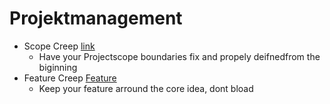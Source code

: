 # Projektmanagement

- Scope Creep [link](https://en.wikipedia.org/wiki/Scope_creep)
  - Have your Projectscope boundaries fix and propely deifnedfrom the biginning
- Feature Creep [Feature](https://en.wikipedia.org/wiki/Feature_creep)
  - Keep your feature arround the core idea, dont bload